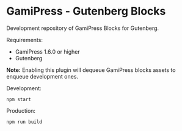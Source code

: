 # GamiPress - Gutenberg Blocks #

Development repository of GamiPress Blocks for Gutenberg.

Requirements:
- GamiPress 1.6.0 or higher
- Gutenberg

**Note:** Enabling this plugin will dequeue GamiPress blocks assets to enqueue development ones.

Development:
```
npm start
```

Production:
```
npm run build
```